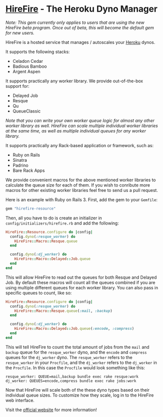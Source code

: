 # [HireFire](http://hirefireapp.com/) - The Heroku Dyno Manager

*Note: This gem currently only applies to users that are using the new HireFire beta program.
Once out of beta, this will become the default gem for new users.*

HireFire is a hosted service that manages / autoscales your [Heroku](http://heroku.com/) dynos.

It supports the following stacks:

* Celadon Cedar
* Badious Bamboo
* Argent Aspen

It supports practically any worker library. We provide out-of-the-box support for:

* Delayed Job
* Resque
* Qu
* QueueClassic

*Note that you can write your own worker queue logic for almost any other worker library as well.
HireFire can scale multiple individual worker libraries at the same time, as well as multiple individual queues for any worker library.*

It supports practically any Rack-based application or framework, such as:

* Ruby on Rails
* Sinatra
* Padrino
* Bare Rack Apps

We provide convenient macros for the above mentioned worker libraries to calculate the queue size for each of them.
If you wish to conribute more macros for other existing worker libraries feel free to send us a pull request.

Here is an example with Ruby on Rails 3. First, add the gem to your `Gemfile`:

```ruby
gem "hirefire-resource"
```

Then, all you have to do is create an initializer in `config/initializers/hirefire.rb` and add the following:

```ruby
HireFire::Resource.configure do |config|
  config.dyno(:resque_worker) do
    HireFire::Macro::Resque.queue
  end

  config.dyno(:dj_worker) do
    HireFire::Macro::Delayed::Job.queue
  end
end
```

This will allow HireFire to read out the queues for both Resque and Delayed Job. By default these macros will count all the queues combined if you are using multiple
different queues for each worker library. You can also pass in specific queues to count, like so:

```ruby
HireFire::Resource.configure do |config|
  config.dyno(:resque_worker) do
    HireFire::Macro::Resque.queue(:mail, :backup)
  end

  config.dyno(:dj_worker) do
    HireFire::Macro::Delayed::Job.queue(:encode, :compress)
  end
end
```

This will tell HireFire to count the total amount of jobs from the `mail` and `backup` queue for the `resque_worker` dyno, and the `encode` and `compress` queues for the `dj_worker` dyno.
The `resque_worker` refers to the `resque_worker` in your `Procfile`, and the `dj_worker` refers to the `dj_worker` in the `Procfile`. In this case the `Procfile` would look something like this:

```
resque_worker: QUEUE=mail,backup bundle exec rake resque:work
dj_worker: QUEUES=encode,compress bundle exec rake jobs:work
```

Now that HireFire will scale both of the these dyno types based on their individual queue sizes. To customize how they scale, log in to the HireFire web interface.

Visit the [official website](http://hirefireapp.com/) for more information!

